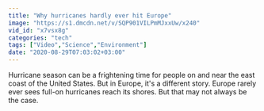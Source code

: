 ```yaml
---
title: "Why hurricanes hardly ever hit Europe"
image: "https://s1.dmcdn.net/v/SQP901VILPmMJxxUw/x240"
vid_id: "x7vsx8g"
categories: "tech"
tags: ["Video","Science","Environment"]
date: "2020-08-29T07:03:02+03:00"
---
```

Hurricane season can be a frightening time for people on and near the east coast of the United States. But in Europe, it's a different story. Europe rarely ever sees full-on hurricanes reach its shores. But that may not always be the case.
